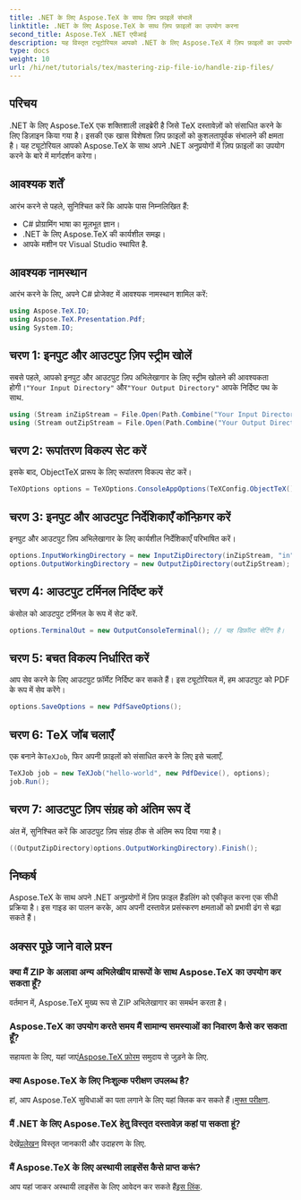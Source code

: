 ```yaml
---
title: .NET के लिए Aspose.TeX के साथ ज़िप फ़ाइलें संभालें
linktitle: .NET के लिए Aspose.TeX के साथ ज़िप फ़ाइलों का उपयोग करना
second_title: Aspose.TeX .NET एपीआई
description: यह विस्तृत ट्यूटोरियल आपको .NET के लिए Aspose.TeX में ज़िप फ़ाइलों का उपयोग करने की प्रक्रिया से परिचित कराएगा। जानें कि अपना वातावरण कैसे सेट करें, इनपुट और आउटपुट ज़िप स्ट्रीम को कैसे संभालें।
type: docs
weight: 10
url: /hi/net/tutorials/tex/mastering-zip-file-io/handle-zip-files/
---
```

## परिचय

.NET के लिए Aspose.TeX एक शक्तिशाली लाइब्रेरी है जिसे TeX दस्तावेज़ों को संसाधित करने के लिए डिज़ाइन किया गया है। इसकी एक खास विशेषता ज़िप फ़ाइलों को कुशलतापूर्वक संभालने की क्षमता है। यह ट्यूटोरियल आपको Aspose.TeX के साथ अपने .NET अनुप्रयोगों में ज़िप फ़ाइलों का उपयोग करने के बारे में मार्गदर्शन करेगा।

## आवश्यक शर्तें

आरंभ करने से पहले, सुनिश्चित करें कि आपके पास निम्नलिखित हैं:

- C# प्रोग्रामिंग भाषा का मूलभूत ज्ञान।
- .NET के लिए Aspose.TeX की कार्यशील समझ।
- आपके मशीन पर Visual Studio स्थापित है.

## आवश्यक नामस्थान

आरंभ करने के लिए, अपने C# प्रोजेक्ट में आवश्यक नामस्थान शामिल करें:

```csharp
using Aspose.TeX.IO;
using Aspose.TeX.Presentation.Pdf;
using System.IO;
```

## चरण 1: इनपुट और आउटपुट ज़िप स्ट्रीम खोलें

सबसे पहले, आपको इनपुट और आउटपुट ज़िप अभिलेखागार के लिए स्ट्रीम खोलने की आवश्यकता होगी।`"Your Input Directory"` और`"Your Output Directory"` आपके निर्दिष्ट पथ के साथ.

```csharp
using (Stream inZipStream = File.Open(Path.Combine("Your Input Directory", "zip-in.zip"), FileMode.Open))
using (Stream outZipStream = File.Open(Path.Combine("Your Output Directory", "zip-pdf-out.zip"), FileMode.Create))
```

## चरण 2: रूपांतरण विकल्प सेट करें

इसके बाद, ObjectTeX प्रारूप के लिए रूपांतरण विकल्प सेट करें।

```csharp
TeXOptions options = TeXOptions.ConsoleAppOptions(TeXConfig.ObjectTeX());
```

## चरण 3: इनपुट और आउटपुट निर्देशिकाएँ कॉन्फ़िगर करें

इनपुट और आउटपुट ज़िप अभिलेखागार के लिए कार्यशील निर्देशिकाएँ परिभाषित करें।

```csharp
options.InputWorkingDirectory = new InputZipDirectory(inZipStream, "in");
options.OutputWorkingDirectory = new OutputZipDirectory(outZipStream);
```

## चरण 4: आउटपुट टर्मिनल निर्दिष्ट करें

कंसोल को आउटपुट टर्मिनल के रूप में सेट करें.

```csharp
options.TerminalOut = new OutputConsoleTerminal(); // यह डिफ़ॉल्ट सेटिंग है।
```

## चरण 5: बचत विकल्प निर्धारित करें

आप सेव करने के लिए आउटपुट फ़ॉर्मेट निर्दिष्ट कर सकते हैं। इस ट्यूटोरियल में, हम आउटपुट को PDF के रूप में सेव करेंगे।

```csharp
options.SaveOptions = new PdfSaveOptions();
```

## चरण 6: TeX जॉब चलाएँ

 एक बनाने के`TeXJob`, फिर अपनी फ़ाइलों को संसाधित करने के लिए इसे चलाएँ.

```csharp
TeXJob job = new TeXJob("hello-world", new PdfDevice(), options);
job.Run();
```

## चरण 7: आउटपुट ज़िप संग्रह को अंतिम रूप दें

अंत में, सुनिश्चित करें कि आउटपुट ज़िप संग्रह ठीक से अंतिम रूप दिया गया है।

```csharp
((OutputZipDirectory)options.OutputWorkingDirectory).Finish();
```

## निष्कर्ष

Aspose.TeX के साथ अपने .NET अनुप्रयोगों में ज़िप फ़ाइल हैंडलिंग को एकीकृत करना एक सीधी प्रक्रिया है। इस गाइड का पालन करके, आप अपनी दस्तावेज़ प्रसंस्करण क्षमताओं को प्रभावी ढंग से बढ़ा सकते हैं।

## अक्सर पूछे जाने वाले प्रश्न

### क्या मैं ZIP के अलावा अन्य अभिलेखीय प्रारूपों के साथ Aspose.TeX का उपयोग कर सकता हूँ?

वर्तमान में, Aspose.TeX मुख्य रूप से ZIP अभिलेखागार का समर्थन करता है।

### Aspose.TeX का उपयोग करते समय मैं सामान्य समस्याओं का निवारण कैसे कर सकता हूँ?

 सहायता के लिए, यहां जाएं[Aspose.TeX फ़ोरम](https://forum.aspose.com/c/tex/47) समुदाय से जुड़ने के लिए.

### क्या Aspose.TeX के लिए निःशुल्क परीक्षण उपलब्ध है?

 हां, आप Aspose.TeX सुविधाओं का पता लगाने के लिए यहां क्लिक कर सकते हैं।[मुफ्त परीक्षण](https://releases.aspose.com/).

### मैं .NET के लिए Aspose.TeX हेतु विस्तृत दस्तावेज़ कहां पा सकता हूं?

 देखें[प्रलेखन](https://reference.aspose.com/tex/net/) विस्तृत जानकारी और उदाहरण के लिए.

### मैं Aspose.TeX के लिए अस्थायी लाइसेंस कैसे प्राप्त करूं?

 आप यहां जाकर अस्थायी लाइसेंस के लिए आवेदन कर सकते हैं[इस लिंक](https://purchase.conholdate.com/temporary-license/).